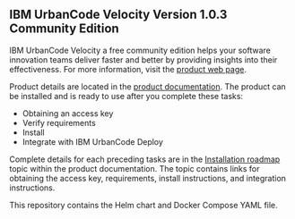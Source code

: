 ## IBM UrbanCode Velocity Version 1.0.3 Community Edition

IBM UrbanCode Velocity a free community edition helps your software innovation teams deliver faster and better by providing insights into their effectiveness.  For more information, visit the [product web page](https://developer.ibm.com/urbancode/products/urbancode-velocity).

Product details are located in the [product documentation](https://www.ibm.com/support/knowledgecenter/SSCKX6_1.0.0/com.ibm.uvelocity.doc/ucv_version_welcome.html). The product can be installed and is ready to use after you complete these tasks:
- Obtaining an access key 
- Verify requirements
- Install 
- Integrate with IBM UrbanCode Deploy

Complete details for each preceding tasks are in the [Installation roadmap](https://www.ibm.com/support/knowledgecenter/SSCKX6_1.0.0/com.ibm.insights.doc/topics/c_install_roadmap.html)  topic within the product documentation. The topic contains links for obtaining the access key, requirements, install instructions, and integration instructions.

This repository contains the Helm chart and Docker Compose YAML file.
